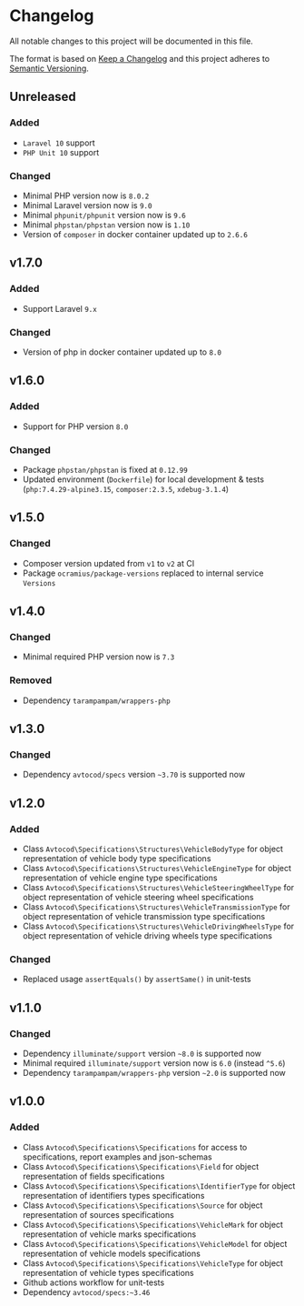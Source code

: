 # Changelog

All notable changes to this project will be documented in this file.

The format is based on [Keep a Changelog][keepachangelog] and this project adheres to [Semantic Versioning][semver].

## Unreleased

### Added

- `Laravel 10` support
- `PHP Unit 10` support

### Changed

- Minimal PHP version now is `8.0.2`
- Minimal Laravel version now is `9.0`
- Minimal `phpunit/phpunit` version now is `9.6`
- Minimal `phpstan/phpstan` version now is `1.10`
- Version of `composer` in docker container updated up to `2.6.6`

## v1.7.0

### Added

- Support Laravel `9.x`

### Changed

- Version of php in docker container updated up to `8.0`

## v1.6.0

### Added

- Support for PHP version `8.0`

### Changed

- Package `phpstan/phpstan` is fixed at `0.12.99`
- Updated environment (`Dockerfile`) for local development & tests (`php:7.4.29-alpine3.15`, `composer:2.3.5`, `xdebug-3.1.4`)

## v1.5.0

### Changed

- Composer version updated from `v1` to `v2` at CI
- Package `ocramius/package-versions` replaced to internal service `Versions`

## v1.4.0

### Changed

- Minimal required PHP version now is `7.3`

### Removed

- Dependency `tarampampam/wrappers-php`

## v1.3.0

### Changed

- Dependency `avtocod/specs` version `~3.70` is supported now

## v1.2.0

### Added

- Class `Avtocod\Specifications\Structures\VehicleBodyType` for object representation of vehicle body type specifications
- Class `Avtocod\Specifications\Structures\VehicleEngineType` for object representation of vehicle engine type specifications
- Class `Avtocod\Specifications\Structures\VehicleSteeringWheelType` for object representation of vehicle steering wheel specifications
- Class `Avtocod\Specifications\Structures\VehicleTransmissionType` for object representation of vehicle transmission type specifications
- Class `Avtocod\Specifications\Structures\VehicleDrivingWheelsType` for object representation of vehicle driving wheels type specifications

### Changed

- Replaced usage `assertEquals()` by `assertSame()` in unit-tests

## v1.1.0

### Changed

- Dependency `illuminate/support` version `~8.0` is supported now
- Minimal required `illuminate/support` version now is `6.0` (instead `^5.6`)
- Dependency `tarampampam/wrappers-php` version `~2.0` is supported now

## v1.0.0

### Added

- Class `Avtocod\Specifications\Specifications` for access to specifications, report examples and json-schemas
- Class `Avtocod\Specifications\Specifications\Field` for object representation of fields specifications
- Class `Avtocod\Specifications\Specifications\IdentifierType` for object representation of identifiers types specifications
- Class `Avtocod\Specifications\Specifications\Source` for object representation of sources specifications
- Class `Avtocod\Specifications\Specifications\VehicleMark` for object representation of vehicle marks specifications
- Class `Avtocod\Specifications\Specifications\VehicleModel` for object representation of vehicle models specifications
- Class `Avtocod\Specifications\Specifications\VehicleType` for object representation of vehicle types specifications
- Github actions workflow for unit-tests
- Dependency `avtocod/specs:~3.46`

[keepachangelog]:https://keepachangelog.com/en/1.0.0/
[semver]:https://semver.org/spec/v2.0.0.html

